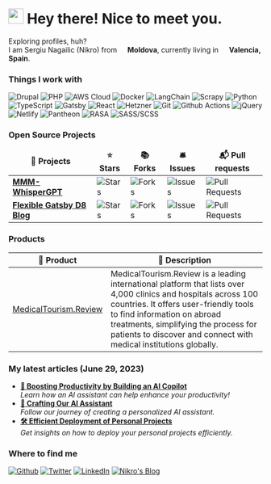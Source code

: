 <h1><img src="https://emojis.slackmojis.com/emojis/images/1531849430/4246/blob-sunglasses.gif?1531849430" width="30"/> Hey there! Nice to meet you.</h1>


<p>Exploring profiles, huh? </br> I am Sergiu Nagailic (Nikro) from <img src="https://cdn-icons-png.flaticon.com/512/197/197405.png" width="13"/> <b>Moldova</b>, currently living in <img src="https://cdn-icons-png.flaticon.com/512/10601/10601048.png" width="13"/> <b>Valencia, Spain</b>. </p>
<h3>Things I work with</h3>

<p>
  <img alt="Drupal" src="https://img.shields.io/badge/-Drupal-006B6F?style=flat-square&logo=drupal&logoColor=white" />
  <img alt="PHP" src="https://img.shields.io/badge/-PHP-777BB4?style=flat-square&logo=php&logoColor=white" />
  <img alt="AWS Cloud" src="https://img.shields.io/badge/-AWS_Cloud-232F3E?style=flat-square&logo=amazon-aws&logoColor=white" />
  <img alt="Docker" src="https://img.shields.io/badge/-Docker-2496ED?style=flat-square&logo=docker&logoColor=white" />
  <img alt="LangChain" src="https://img.shields.io/badge/-LangChain-FFD700?style=flat-square&logo=langchain&logoColor=white" />
  <img alt="Scrapy" src="https://img.shields.io/badge/-Scrapy-71B345?style=flat-square&logo=scrapy&logoColor=white" />
  <img alt="Python" src="https://img.shields.io/badge/-Python-3776AB?style=flat-square&logo=python&logoColor=white" />
  <img alt="TypeScript" src="https://img.shields.io/badge/-TypeScript-3178C6?style=flat-square&logo=typescript&logoColor=white" />
  <img alt="Gatsby" src="https://img.shields.io/badge/-Gatsby-663399?style=flat-square&logo=gatsby&logoColor=white" />
  <img alt="React" src="https://img.shields.io/badge/-React-61DAFB?style=flat-square&logo=react&logoColor=white" />
  <img alt="Hetzner" src="https://img.shields.io/badge/-Hetzner-000000?style=flat-square&logo=hetzner&logoColor=white" />
  <img alt="Git" src="https://img.shields.io/badge/-Git-F05032?style=flat-square&logo=git&logoColor=white" />
  <img alt="Github Actions" src="https://img.shields.io/badge/-Github_Actions-2088FF?style=flat-square&logo=github-actions&logoColor=white" />
  <img alt="jQuery" src="https://img.shields.io/badge/-jQuery-0769AD?style=flat-square&logo=jquery&logoColor=white" />
  <img alt="Netlify" src="https://img.shields.io/badge/-Netlify-00C7B7?style=flat-square&logo=netlify&logoColor=white" />
  <img alt="Pantheon" src="https://img.shields.io/badge/-Pantheon-92278F?style=flat-square&logo=pantheon&logoColor=white" />
  <img alt="RASA" src="https://img.shields.io/badge/-RASA-61DAFB?style=flat-square&logo=RASA&logoColor=white" />
  <img alt="SASS/SCSS" src="https://img.shields.io/badge/-SASS/SCSS-CC6699?style=flat-square&logo=sass&logoColor=white" />
</p>
<h3>Open Source Projects</h3>
<table>
  <thead align="center">
    <tr border: none;>
      <td><b>🎁 Projects</b></td>
      <td><b>⭐ Stars</b></td>
      <td><b>📚 Forks</b></td>
      <td><b>🛎 Issues</b></td>
      <td><b>📬 Pull requests</b></td>
    </tr>
  </thead>
  <tbody>
    <tr>
      <td><a href="https://github.com/Nikro/MMM-WhisperGPT"><b>MMM-WhisperGPT</b></a></td>
      <td><img alt="Stars" src="https://img.shields.io/github/stars/Nikro/MMM-WhisperGPT?style=flat-square&labelColor=343b41"/></td>
      <td><img alt="Forks" src="https://img.shields.io/github/forks/Nikro/MMM-WhisperGPT?style=flat-square&labelColor=343b41"/></td>
      <td><img alt="Issues" src="https://img.shields.io/github/issues/Nikro/MMM-WhisperGPT?style=flat-square&labelColor=343b41"/></td>
      <td><img alt="Pull Requests" src="https://img.shields.io/github/issues-pr/Nikro/MMM-WhisperGPT?style=flat-square&labelColor=343b41"/></td>
    </tr>
    <tr>
      <td><a href="https://github.com/Nikro/flexible-gatsby-d8-blog"><b>Flexible Gatsby D8 Blog</b></a></td>
      <td><img alt="Stars" src="https://img.shields.io/github/stars/Nikro/flexible-gatsby-d8-blog?style=flat-square&labelColor=343b41"/></td>
      <td><img alt="Forks" src="https://img.shields.io/github/forks/Nikro/flexible-gatsby-d8-blog?style=flat-square&labelColor=343b41"/></td>
      <td><img alt="Issues" src="https://img.shields.io/github/issues/Nikro/flexible-gatsby-d8-blog?style=flat-square&labelColor=343b41"/></td>
      <td><img alt="Pull Requests" src="https://img.shields.io/github/issues-pr/Nikro/flexible-gatsby-d8-blog?style=flat-square&labelColor=343b41"/></td>
    </tr>
  </tbody>
</table>

<h3>Products</h3>
<table>
  <thead>
    <tr>
      <th>🎁 Product</th>
      <th>💬 Description</th>
    </tr>
  </thead>
  <tbody>
    <tr>
      <td><a href="https://medicaltourism.review/">MedicalTourism.Review</a></td>
      <td>MedicalTourism.Review is a leading international platform that lists over 4,000 clinics and hospitals across 100 countries. It offers user-friendly tools to find information on abroad treatments, simplifying the process for patients to discover and connect with medical institutions globally.</td>
    </tr>
  </tbody>
</table>

<h3>My latest articles (June 29, 2023)</h3>
<ul>
  <li><a href="https://nikro.me/articles/professional/boosting-productivity-building-ai-copilot/"><b>🚀 Boosting Productivity by Building an AI Copilot</b></a><br/><i>Learn how an AI assistant can help enhance your productivity!</i></li>
  <li><a href="https://nikro.me/articles/professional/crafting-our-ai-assistant/"><b>🤖 Crafting Our AI Assistant</b></a><br/><i>Follow our journey of creating a personalized AI assistant.</i></li>
  <li><a href="https://nikro.me/articles/professional/efficient-deployment-personal-projects/"><b>🛠️ Efficient Deployment of Personal Projects</b></a><br/><i>Get insights on how to deploy your personal projects efficiently.</i></li>
</ul>


<h3>Where to find me</h3>
<p>
  <a href="https://github.com/Nikro" target="_blank"><img alt="Github" src="https://img.shields.io/badge/GitHub-%2312100E.svg?&style=for-the-badge&logo=Github&logoColor=white" /></a> 
  <a href="https://twitter.com/nikro_md" target="_blank"><img alt="Twitter" src="https://img.shields.io/badge/twitter-%231DA1F2.svg?&style=for-the-badge&logo=twitter&logoColor=white" /></a> 
  <a href="https://www.linkedin.com/in/nagailic/" target="_blank"><img alt="LinkedIn" src="https://img.shields.io/badge/linkedin-%230077B5.svg?&style=for-the-badge&logo=linkedin&logoColor=white" /></a> 
  <a href="https://nikro.me/" target="_blank"><img alt="Nikro's Blog" src="https://img.shields.io/badge/blog-%2312100E.svg?&style=for-the-badge&logo=blogger&logoColor=white" /></a>
</p>
